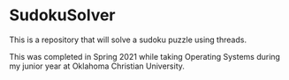 # SudokuSolver
This is a repository that will solve a sudoku puzzle using threads.

This was completed in Spring 2021 while taking Operating Systems during my junior year at Oklahoma Christian University.
